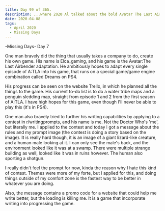 ```yaml
---
title: Day 99 of 365.
description: ...where 2020 Al talked about the bold Avatar The Last Airbender's game adaptation, and his writing prompts attempts in the seventh and last day of his week-long series of Missing Days.
date: 2020-04-08
tags:
  - April 2020
  - Missing Days
---
```


-Missing Days-
Day 7

One man bravely did the thing that usually takes a company to do, create his own game. His name is Elca_gaming, and his game is the Avatar:The Last Airbender adaptation. He ambitiously hopes to adapt every single episode of A:TLA into his game, that runs on a special game/game engine combination called Dreams on PS4. 

His progress can be seen on the website Trello, in which he planned all the things to the game. His current to-do list is to do a water tribe maps and a penguin sledding map, straight from episode 1 and 2 from the first season of A:TLA. I have high hopes for this game, even though I'll never be able to play this (it's in PS4).

One man also bravely tried to further his writing capabilities by applying to a contest in r/writingprompts, and his name is me. Not the Doctor Who's 'me', but literally me. I applied to the contest and today I got a message about the rules and my prompt image (the contest is doing a story based on the image). It is really hard though, it is an image of a giant lizard-like creature, and a human male looking at it.  I can only see the male's back, and the environment looked like it was at a swamp. There were multiple strange building as well, looked like it was in ruins however. The human also sporting a shotgun.

I really didn't feel the prompt for now, kinda the reason why I hate this kind of contest. Themes were more of my forte, but I applied for this, and doing things outside of my comfort zone is the fastest way to be better in whatever you are doing.

Also, the message contains a promo code for a website that could help me write better, but the loading is killing me. It is a game that incorporate writing into progressing the game.

